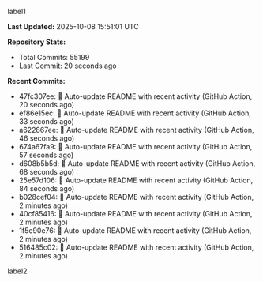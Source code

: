 
label1 
<!-- ACTIVITY_START -->
**Last Updated:** 2025-10-08 15:51:01 UTC

**Repository Stats:**
- Total Commits: 55199
- Last Commit: 20 seconds ago

**Recent Commits:**
- 47fc307ee: 🤖 Auto-update README with recent activity (GitHub Action, 20 seconds ago)
- ef86e15ec: 🤖 Auto-update README with recent activity (GitHub Action, 33 seconds ago)
- a622867ee: 🤖 Auto-update README with recent activity (GitHub Action, 46 seconds ago)
- 674a67fa9: 🤖 Auto-update README with recent activity (GitHub Action, 57 seconds ago)
- d608b5b5d: 🤖 Auto-update README with recent activity (GitHub Action, 68 seconds ago)
- 25e57d106: 🤖 Auto-update README with recent activity (GitHub Action, 84 seconds ago)
- b028cef04: 🤖 Auto-update README with recent activity (GitHub Action, 2 minutes ago)
- 40cf85416: 🤖 Auto-update README with recent activity (GitHub Action, 2 minutes ago)
- 1f5e90e76: 🤖 Auto-update README with recent activity (GitHub Action, 2 minutes ago)
- 516485c02: 🤖 Auto-update README with recent activity (GitHub Action, 2 minutes ago)
<!-- ACTIVITY_END -->

label2
